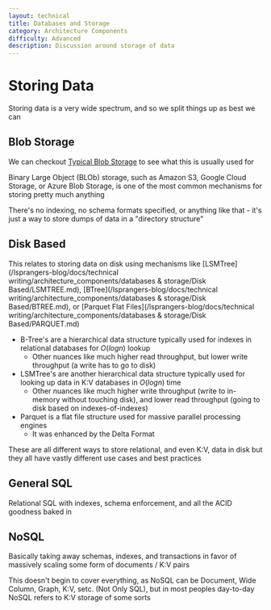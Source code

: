 ```yaml
---
layout: technical
title: Databases and Storage
category: Architecture Components
difficulty: Advanced
description: Discussion around storage of data
---
```


# Storing Data
Storing data is a very wide spectrum, and so we split things up as best we can

## Blob Storage
We can checkout [Typical Blob Storage](/lsprangers-blog/docs/technical%20writing/architecture_components/typical_reusable_resources/typical_blob_storage/) to see what this is usually used for 

Binary Large Object (BLOb) storage, such as Amazon S3, Google Cloud Storage, or Azure Blob Storage, is one of the most common mechanisms for storing pretty much anything

There's no indexing, no schema formats specified, or anything like that - it's just a way to store dumps of data in a "directory structure"

## Disk Based
This relates to storing data on disk using mechanisms like [LSMTree](/lsprangers-blog/docs/technical writing/architecture_components/databases & storage/Disk Based/LSMTREE.md), [BTree](/lsprangers-blog/docs/technical writing/architecture_components/databases & storage/Disk Based/BTREE.md), or [Parquet Flat Files](/lsprangers-blog/docs/technical writing/architecture_components/databases & storage/Disk Based/PARQUET.md)

- B-Tree's are a hierarchical data structure typically used for indexes in relational databases for $O(log n)$ lookup
    - Other nuances like much higher read throughput, but lower write throughput (a write has to go to disk)
- LSMTree's are another hierarchical data structure typically used for looking up data in K:V databases in $O(log n)$ time
    - Other nuances like much higher write throughput (write to in-memory without touching disk), and lower read throughput (going to disk based on indexes-of-indexes)
- Parquet is a flat file structure used for massive parallel processing engines
    - It was enhanced by the Delta Format

These are all different ways to store relational, and even K:V, data in disk but they all have vastly different use cases and best practices

## General SQL
Relational SQL with indexes, schema enforcement, and all the ACID goodness baked in

## NoSQL
Basically taking away schemas, indexes, and transactions in favor of massively scaling some form of documents / K:V pairs

This doesn't begin to cover everything, as NoSQL can be Document, Wide Column, Graph, K:V, setc. (Not Only SQL), but in most peoples day-to-day NoSQL refers to K:V storage of some sorts